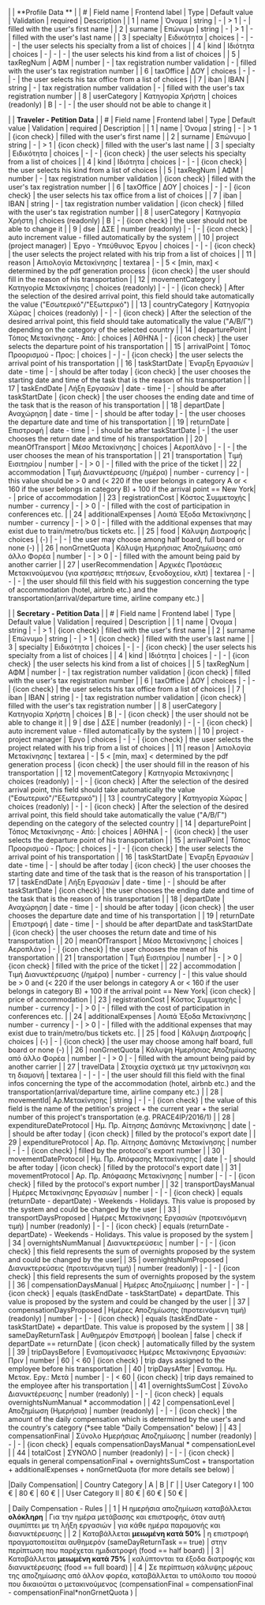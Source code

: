 
|  | **Profile Data **  | 
| # | Field name | Frontend label | Type | Default value | Validation | required | Description |
| 1 | name | Όνομα | string | - | > 1  | - | filled with the user's first name |
| 2 | surname | Επώνυμο | string | - | > 1 | - | filled with the user's last name |
| 3 | specialty | Ειδικότητα | choices | - | - | - | the user selects his specialty from a list of choices |
| 4 | kind | Ιδιότητα | choices | - | - | - | the user selects his kind from a list of choices |
| 5 | taxRegNum | ΑΦΜ | number | - | tax registration number validation | - | filled with the user's tax registration number |
| 6 | taxOffice | ΔΟΥ | choices | - | - | - | the user selects his tax office from a list of choices |
| 7 | iban | ΙΒΑΝ | string | - | tax registration number validation | - | filled with the user's tax registration number |
| 8 | userCategory | Κατηγορία Χρήστη | choices (readonly) | B | - | - | the user should not be able to change it |

| | **Traveler - Petition Data** |
| # | Field name | Frontend label | Type | Default value | Validation | required | Description |
| 1 | name | Όνομα | string | - | > 1  | {icon check} | filled with the user's first name |
| 2 | surname | Επώνυμο | string | - | > 1 | {icon check} | filled with the user's last name |
| 3 | specialty | Ειδικότητα | choices | - | - | {icon check} | the user selects his specialty from a list of choices |
| 4 | kind | Ιδιότητα | choices | - | - | {icon check} | the user selects his kind from a list of choices |
| 5 | taxRegNum | ΑΦΜ | number | - | tax registration number validation | {icon check} | filled with the user's tax registration number |
| 6 | taxOffice | ΔΟΥ | choices | - | - | {icon check} | the user selects his tax office from a list of choices |
| 7 | iban | ΙΒΑΝ | string | - | tax registration number validation | {icon check} | filled with the user's tax registration number |
| 8 | userCategory | Κατηγορία Χρήστη | choices (readonly) | B | - | {icon check} | the user should not be able to change it |
| 9 | dse | ΔΣΕ | number (readonly) | - | - | {icon check} | auto increment value - filled automatically by the system |
| 10 | project (project manager) | Έργο - Υπεύθυνος Έργου | choices | - | - | {icon check} | the user selects the project related with his trip from a list of choices |
| 11 | reason | Αιτιολογία Μετακίνησης | textarea | - | 5 < [min, max] < determined by the pdf generation process | {icon check} | the user should fill in the reason of his transportation |
| 12 | movementCategory | Κατηγορία Μετακίνησης | choices (readonly) | - | - | {icon check} | After the selection of the desired arrival point, this field should take automatically the value ("Εσωτερικό"/"Εξωτερικό") |
| 13 | countryCategory | Κατηγορία Χώρας | choices (readonly) | - | - | {icon check} | After the selection of the desired arrival point, this field should take automatically the value ("Α/Β/Γ") depending on the category of the selected country |
| 14 | departurePoint | Τόπος Μετακίνησης - Από: | choices | ΑΘΗΝΑ | - | {icon check} | the user selects the departure point of his transportation  |
| 15 | arrivalPoint | Τόπος Προορισμού - Προς: | choices | - | - | {icon check} | the user selects the arrival point of his transportation |
| 16 | taskStartDate | Έναρξη Εργασιών | date - time | - | should be after today | {icon check} | the user chooses the starting date and time of the task that is the reason of his transportation |
| 17 | taskEndDate | Λήξη Εργασιών | date - time | - | should be after taskStartDate | {icon check} | the user chooses the ending date and time of the task that is the reason of his transportation |
| 18 | departDate | Αναχώρηση | date - time | - | should be after today | - | the user chooses the departure date and time  of his transportation |
| 19 | returnDate | Επιστροφή | date - time | - | should be after taskStartDate | - | the user chooses the return date and time of his transportation |
| 20 | meanOfTransport | Μέσο Μετακίνησης | choices | Αεροπλάνο | - | - |  the user chooses the mean of his transportation |
| 21 | transportation | Τιμή Εισιτηρίου | number | - | > 0 | - | filled with the price of the ticket |
| 22 | accommodation | Τιμή Διανυκτέρευσης (/ημέρα) | number - currency | - | this value should be > 0 and (< 220 if the user belongs in category A or < 160 if the user belongs in category B) + 100 if the arrival point == New York| - | price of accommodation |
| 23 | registrationCost | Κόστος Συμμετοχής | number - currency | - | > 0 | - | filled with the cost of participation in conferences etc. |
| 24 | additionalExpenses | Λοιπά Έξοδα Μετακίνησης | number - currency | - | > 0 | - | filled with the additional expenses that may exist due to train/metro/bus tickets etc. |
| 25 | food | Κάλυψη Διατροφής | choices | (-) | - | - | the user may choose among half board, full board or none (-) |
| 26 | nonGrnetQuota | Κάλυψη Ημερήσιας Αποζημίωσης από άλλο Φορέα | number | - | > 0 | - | filled with the amount being paid by another carrier |
| 27 | userRecommendation | Αρχικές Προτάσεις Μετακινούμενου (για κρατήσεις πτήσεων, ξενοδοχείου, κλπ) | textarea | - | - | - | the user should fill this field with his suggestion concerning the type of accommodation (hotel, airbnb etc.) and the transportation(arrival/departure time, airline company etc.) |

|  | **Secretary - Petition Data** |
| # | Field name | Frontend label | Type | Default value | Validation | required | Description |
| 1 | name | Όνομα | string | - | > 1  | {icon check} | filled with the user's first name |
| 2 | surname | Επώνυμο | string | - | > 1 | {icon check} | filled with the user's last name |
| 3 | specialty | Ειδικότητα | choices | - | - | {icon check} | the user selects his specialty from a list of choices |
| 4 | kind | Ιδιότητα | choices | - | - | {icon check} | the user selects his kind from a list of choices |
| 5 | taxRegNum | ΑΦΜ | number | - | tax registration number validation | {icon check} | filled with the user's tax registration number |
| 6 | taxOffice | ΔΟΥ | choices | - | - | {icon check} | the user selects his tax office from a list of choices |
| 7 | iban | ΙΒΑΝ | string | - | tax registration number validation | {icon check} | filled with the user's tax registration number |
| 8 | userCategory | Κατηγορία Χρήστη | choices | B | - | {icon check} | the user should not be able to change it |
| 9 | dse | ΔΣΕ | number (readonly) | - | - | {icon check} | auto increment value - filled automatically by the system |
| 10 | project - project manager | Έργο | choices | - | - | {icon check} | the user selects the project related with his trip from a list of choices |
| 11 | reason | Αιτιολογία Μετακίνησης | textarea | - | 5 < [min, max] < determined by the pdf generation process | {icon check} | the user should fill in the reason of his transportation |
| 12 | movementCategory | Κατηγορία Μετακίνησης | choices (readonly) | - | - | {icon check} | After the selection of the desired arrival point, this field should take automatically the value ("Εσωτερικό"/"Εξωτερικό") |
| 13 | countryCategory | Κατηγορία Χώρας | choices (readonly) | - | - | {icon check} | After the selection of the desired arrival point, this field should take automatically the value ("Α/Β/Γ") depending on the category of the selected country |
| 14 | departurePoint | Τόπος Μετακίνησης - Από: | choices | ΑΘΗΝΑ | - | {icon check} | the user selects the departure point of his transportation  |
| 15 | arrivalPoint | Τόπος Προορισμού - Προς: | choices | - | - | {icon check} | the user selects the arrival point of his transportation |
| 16 | taskStartDate | Έναρξη Εργασιών | date - time | - | should be after today | {icon check} | the user chooses the starting date and time of the task that is the reason of his transportation |
| 17 | taskEndDate | Λήξη Εργασιών | date - time | - | should be after taskStartDate | {icon check} | the user chooses the ending date and time of the task that is the reason of his transportation |
| 18 | departDate | Αναχώρηση | date - time | - | should be after today | {icon check} | the user chooses the departure date and time  of his transportation |
| 19 | returnDate | Επιστροφή | date - time | - | should be after departDate and taskStartDate | {icon check} | the user chooses the return date and time of his transportation |
| 20 | meanOfTransport | Μέσο Μετακίνησης | choices | Αεροπλάνο | - | {icon check} |  the user chooses the mean of his transportation |
| 21 | transportation | Τιμή Εισιτηρίου | number | - | > 0 | {icon check} | filled with the price of the ticket |
| 22 | accommodation | Τιμή Διανυκτέρευσης (/ημέρα) | number - currency | - | this value should be > 0 and (< 220 if the user belongs in category A or < 160 if the user belongs in category B) + 100 if the arrival point == New York| {icon check} | price of accommodation |
| 23 | registrationCost | Κόστος Συμμετοχής | number - currency | - | > 0 | - | filled with the cost of participation in conferences etc. |
| 24 | additionalExpenses | Λοιπά Έξοδα Μετακίνησης | number - currency | - | > 0 | - | filled with the additional expenses that may exist due to train/metro/bus tickets etc. |
| 25 | food | Κάλυψη Διατροφής | choices | (-) | - | {icon check} | the user may choose among half board, full board or none (-) |
| 26 | nonGrnetQuota | Κάλυψη Ημερήσιας Αποζημίωσης από άλλο Φορέα | number | - | > 0 | - | filled with the amount being paid by another carrier |
| 27 | travelData | Στοιχεία σχετικά με την μετακίνηση και τη διαμονή | textarea | - | - | - | the user should fill this field with the final infos concerning the type of the accommodation (hotel, airbnb etc.) and the transportation(arrival/departure time, airline company etc.) |
| 28 | movementId| Αρ.Μετακίνησης | string | - | - | {icon check} | the value of this field is the name of the petition's project + the current year + the serial number of this project's transportation (e.g. PRACE4IP/2016/1) |
| 28 | expenditureDateProtocol | Ημ. Πρ. Αίτησης Δαπάνης Μετακίνησης | date | - | should be after today | {icon check} | filled by the protocol's export date |
| 29 | expenditureProtocol | Αρ. Πρ. Αίτησης Δαπάνης Μετακίνησης | number | - | - | {icon check} | filled by the protocol's export number |
| 30 | movementDateProtocol | Ημ. Πρ. Απόφασης Μετακίνησης | date | - | should be after today | {icon check} | filled by the protocol's export date |
| 31 | movementProtocol | Αρ. Πρ. Απόφασης Μετακίνησης | number | - | - | {icon check} | filled by the protocol's export number |
| 32 | transportDaysManual | Ημέρες Μετακίνησης Εργασιών | number | - | - | {icon check} | equals (returnDate - departDate) - Weekends - Holidays. This value is proposed by the system and could be changed by the user |
| 33 | transportDaysProposed | Ημέρες Μετακίνησης Εργασιών (προτεινόμενη τιμή) | number (readonly) | - | - | {icon check} | equals (returnDate - departDate) - Weekends - Holidays. This value is proposed by the system |
| 34 | overnightsNumManual | Διανυκτερεύσεις | number  | - | - | {icon check} | this field represents the sum of overnights proposed by the system and could be changed by the user|
| 35 | overnightsNumProposed | Διανυκτερεύσεις (προτεινόμενη τιμή) | number (readonly) | - | - | {icon check} | this field represents the sum of overnights proposed by the system |
| 36 | compensationDaysManual | Ημέρες Αποζημίωσης | number | - | - | {icon check} | equals (taskEndDate - taskStartDate) + departDate. This value is proposed by the system and could be changed by the user |
| 37 | compensationDaysProposed | Ημέρες Αποζημίωσης (προτεινόμενη τιμή) (readonly) | number | - | - | {icon check} | equals (taskEndDate - taskStartDate) + departDate. This value is proposed by the system |
| 38 | sameDayReturnTask | Αυθημερόν Επιστροφή | boolean | false | check if departDate == returnDate | {icon check} | automatically filled by the system |
| 39 | tripDaysBefore | Εναπομείνασες Ημέρες Μετακίνησης Εργασιών: Πριν | number | 60 | < 60 | {icon check} | trip days assigned to the employee before his transportation |
| 40 | tripDaysAfter | Εναπομ. Ημ. Μετακ. Εργ.: Μετά | number | - | < 60 | {icon check} | trip days remained to the employee after his transportation |
| 41 | overnightsSumCost | Σύνολο Διανυκτέρευσης | number (readonly) | - | - | {icon check} | equals  overnightsNumManual * accommodation |
| 42 | compensationLevel | Αποζημίωση (Ημερήσια) | number (readonly) | - | - | {icon check} | the amount of the daily compensation which is determined by the user's and the country's category (*see table "Daily Compensation" below) |
| 43 | compensationFinal | Σύνολο Ημερήσιας Αποζημίωσης | number (readonly) | - | - | {icon check} | equals compensationDaysManual * compensationLevel |
| 44 | totalCost | ΣΥΝΟΛΟ | number (readonly) | - | - | {icon check} | equals in general compensationFinal + overnightsSumCost + transportation + additionalExpenses + nonGrnetQuota (for more details see below) |

|Daily Compensation|
| Country Category | Α | Β | Γ |
| User Category Ι | 100 € | 80 € | 60 € |
| User Category ΙΙ | 80 € | 60 € | 50 € |

| Daily Compensation - Rules |
| 1 | Η ημερήσια αποζημίωση καταβάλλεται **ολόκληρη** | Για την ημέρα μετάβασης και επιστροφής, όταν αυτή συμπίπτει με τη λήξη εργασιών | για κάθε ημέρα παραμονής και διανυκτέρευσης |
| 2 | Καταβάλλεται **μειωμένη κατά 50%** | η επιστροφή πραγματοποιείται αυθημερόν (sameDayReturnTask == true) | στην περίπτωση που παρέχεται ημιδιατροφή (food == half board) |
| 3 | Καταβάλλεται **μειωμένη κατά 75%** | καλύπτονται τα έξοδα διατροφής και διανυκτέρευσης (food == full board) |
| 4 | Σε περίπτωση κάλυψης μέρους της αποζημίωσης από άλλον φορέα, καταβάλλεται το υπόλοιπο του ποσού που δικαιούται ο μετακινούμενος (compensationFinal = compensationFinal - compensationFinal*nonGrnetQuota ) |

